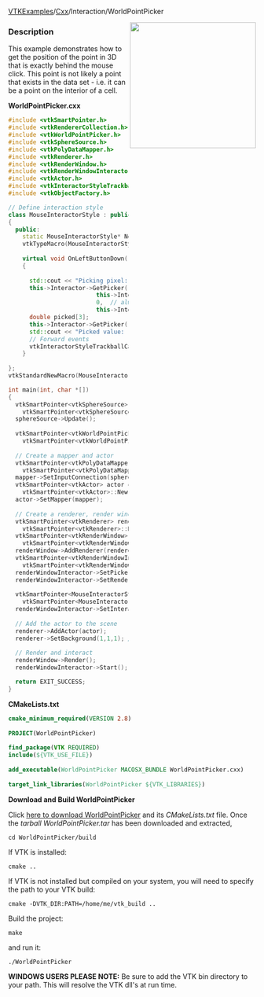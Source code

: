 [VTKExamples](/index/)/[Cxx](/Cxx)/Interaction/WorldPointPicker

<img align="right" src="https://github.com/lorensen/VTKExamples/blob/gh-pages/Testing/Baseline/Interaction/TestWorldPointPicker.png?raw=true" width="256" />

### Description
This example demonstrates how to get the position of the point in 3D that is exactly behind the mouse click. This point is not likely a point that exists in the data set - i.e. it can be a point on the interior of a cell.

**WorldPointPicker.cxx**
```c++
#include <vtkSmartPointer.h>
#include <vtkRendererCollection.h>
#include <vtkWorldPointPicker.h>
#include <vtkSphereSource.h>
#include <vtkPolyDataMapper.h>
#include <vtkRenderer.h>
#include <vtkRenderWindow.h>
#include <vtkRenderWindowInteractor.h>
#include <vtkActor.h>
#include <vtkInteractorStyleTrackballCamera.h>
#include <vtkObjectFactory.h>

// Define interaction style
class MouseInteractorStyle : public vtkInteractorStyleTrackballCamera
{
  public:
    static MouseInteractorStyle* New();
    vtkTypeMacro(MouseInteractorStyle, vtkInteractorStyleTrackballCamera);
 
    virtual void OnLeftButtonDown() 
    {
      
      std::cout << "Picking pixel: " << this->Interactor->GetEventPosition()[0] << " " << this->Interactor->GetEventPosition()[1] << std::endl;
      this->Interactor->GetPicker()->Pick(this->Interactor->GetEventPosition()[0], 
                         this->Interactor->GetEventPosition()[1], 
                         0,  // always zero.
                         this->Interactor->GetRenderWindow()->GetRenderers()->GetFirstRenderer());
      double picked[3];
      this->Interactor->GetPicker()->GetPickPosition(picked);
      std::cout << "Picked value: " << picked[0] << " " << picked[1] << " " << picked[2] << std::endl;
      // Forward events
      vtkInteractorStyleTrackballCamera::OnLeftButtonDown();
    }
 
};
vtkStandardNewMacro(MouseInteractorStyle);

int main(int, char *[])
{
  vtkSmartPointer<vtkSphereSource> sphereSource = 
    vtkSmartPointer<vtkSphereSource>::New();
  sphereSource->Update();
  
  vtkSmartPointer<vtkWorldPointPicker> worldPointPicker = 
    vtkSmartPointer<vtkWorldPointPicker>::New();
  
  // Create a mapper and actor
  vtkSmartPointer<vtkPolyDataMapper> mapper = 
    vtkSmartPointer<vtkPolyDataMapper>::New();
  mapper->SetInputConnection(sphereSource->GetOutputPort());
  vtkSmartPointer<vtkActor> actor = 
    vtkSmartPointer<vtkActor>::New();
  actor->SetMapper(mapper);
 
  // Create a renderer, render window, and interactor
  vtkSmartPointer<vtkRenderer> renderer = 
    vtkSmartPointer<vtkRenderer>::New();
  vtkSmartPointer<vtkRenderWindow> renderWindow = 
    vtkSmartPointer<vtkRenderWindow>::New();
  renderWindow->AddRenderer(renderer);
  vtkSmartPointer<vtkRenderWindowInteractor> renderWindowInteractor = 
    vtkSmartPointer<vtkRenderWindowInteractor>::New();
  renderWindowInteractor->SetPicker(worldPointPicker);
  renderWindowInteractor->SetRenderWindow(renderWindow);
  
  vtkSmartPointer<MouseInteractorStyle> style = 
    vtkSmartPointer<MouseInteractorStyle>::New();
  renderWindowInteractor->SetInteractorStyle( style );
  
  // Add the actor to the scene
  renderer->AddActor(actor);
  renderer->SetBackground(1,1,1); // Background color white
 
  // Render and interact
  renderWindow->Render();
  renderWindowInteractor->Start();

  return EXIT_SUCCESS;
}
```
**CMakeLists.txt**
```cmake
cmake_minimum_required(VERSION 2.8)
 
PROJECT(WorldPointPicker)
 
find_package(VTK REQUIRED)
include(${VTK_USE_FILE})
 
add_executable(WorldPointPicker MACOSX_BUNDLE WorldPointPicker.cxx)
 
target_link_libraries(WorldPointPicker ${VTK_LIBRARIES})
```

**Download and Build WorldPointPicker**

Click [here to download WorldPointPicker](https://github.com/lorensen/VTKWikiExamplesTarballs/raw/master/WorldPointPicker.tar) and its *CMakeLists.txt* file.
Once the *tarball WorldPointPicker.tar* has been downloaded and extracted,
```
cd WorldPointPicker/build 
```
If VTK is installed:
```
cmake ..
```
If VTK is not installed but compiled on your system, you will need to specify the path to your VTK build:
```
cmake -DVTK_DIR:PATH=/home/me/vtk_build ..
```
Build the project:
```
make
```
and run it:
```
./WorldPointPicker
```
**WINDOWS USERS PLEASE NOTE:** Be sure to add the VTK bin directory to your path. This will resolve the VTK dll's at run time.

